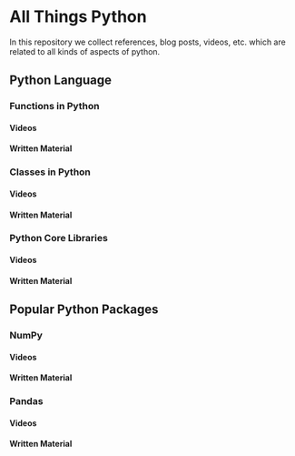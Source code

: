 # All Things Python

In this repository we collect references, blog posts, videos, etc. which are related to all kinds of aspects of python.

## Python Language

### Functions in Python

#### Videos

#### Written Material

### Classes in Python

#### Videos

#### Written Material

### Python Core Libraries

#### Videos

#### Written Material

## Popular Python Packages

### NumPy

#### Videos

#### Written Material

### Pandas

#### Videos

#### Written Material
